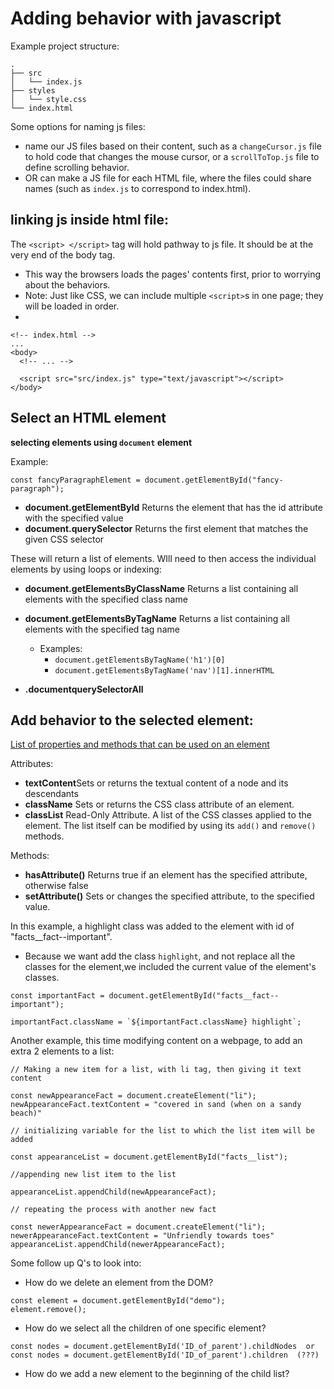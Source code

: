 # Adding behavior with javascript


Example project structure: 
```
.
├── src
│   └── index.js
├── styles
│   └── style.css
└── index.html
```

Some options for naming js files:  

- name our JS files based on their content, such as a `changeCursor.js` file to hold code that changes the mouse cursor, or a `scrollToTop.js` file to define scrolling behavior.
- OR can make a JS file for each HTML file, where the files could share names (such as `index.js` to correspond to index.html).

## linking js inside html file:
The `<script> </script>` tag will hold pathway to js file.  It should be at the very end of the body tag.
- This way the browsers loads the pages' contents first, prior to worrying about the behaviors.
- Note: Just like CSS, we can include multiple `<script>`s in one page; they will  be loaded in order.
- 
```
<!-- index.html -->
...
<body>
  <!-- ... -->

  <script src="src/index.js" type="text/javascript"></script>
</body>
```
## Select an HTML element
**selecting elements using `document` element**  

Example: 
```
const fancyParagraphElement = document.getElementById("fancy-paragraph");
```

- **document.getElementById**	Returns the element that has the id attribute with the specified value
- **document.querySelector**	Returns the first element that matches the given CSS selector

These will return a list of elements.  WIll need to then access the individual elements by using loops or indexing:
- **document.getElementsByClassName**	Returns a list containing all elements with the specified class name
- **document.getElementsByTagName**	Returns a list containing all elements with the specified tag name  
  - Examples: 
    - `document.getElementsByTagName('h1')[0]`
    - `document.getElementsByTagName('nav')[1].innerHTML`


- **.documentquerySelectorAll**

## Add behavior to the selected element:
[List of properties and methods that can be used on an element](https://www.w3schools.com/jsref/dom_obj_all.asp)

Attributes: 
- **textContent**Sets or returns the textual content of a node and its descendants
- **className** Sets or returns the CSS class attribute of an element.
- **classList**	Read-Only Attribute. A list of the CSS classes applied to the element. The list itself can be modified by using its `add()` and `remove()` methods.  

Methods:
- **hasAttribute()** Returns true if an element has the specified attribute, otherwise false
- **setAttribute()** Sets or changes the specified attribute, to the specified value.


In this example, a highlight class was added to the element with id of "facts__fact--important". 
- Because we want add the class `highlight`, and not replace all the classes for the element,we included the current value of the element's classes.
```
const importantFact = document.getElementById("facts__fact--important");

importantFact.className = `${importantFact.className} highlight`;
```
Another example, this time modifying content on a webpage, to add an extra 2 elements to a list:
```
// Making a new item for a list, with li tag, then giving it text content

const newAppearanceFact = document.createElement("li");
newAppearanceFact.textContent = "covered in sand (when on a sandy beach)"

// initializing variable for the list to which the list item will be added

const appearanceList = document.getElementById("facts__list");

//appending new list item to the list

appearanceList.appendChild(newAppearanceFact);

// repeating the process with another new fact

const newerAppearanceFact = document.createElement("li");
newerAppearanceFact.textContent = "Unfriendly towards toes"
appearanceList.appendChild(newerAppearanceFact);
```

Some follow up Q's to look into:
- How do we delete an element from the DOM?
```
const element = document.getElementById("demo");
element.remove();
```
- How do we select all the children of one specific element?
```
const nodes = document.getElementById('ID_of_parent').childNodes  or const nodes = document.getElementById('ID_of_parent').children  (???)
```
- How do we add a new element to the beginning of the child list?

